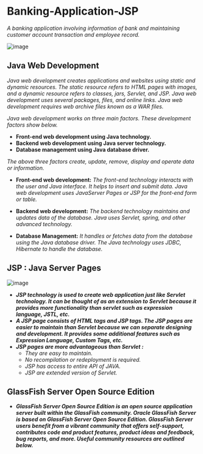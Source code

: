 # Banking-Application-JSP
_A banking application involving information of bank and maintaining customer account transaction and employee record._

![image](https://github.com/kinshuk-code-1729/Banking-Application-JSP/assets/90320839/b7b87908-75cc-4e1a-b6cf-7cd56fc7d89d)

## Java Web Development
_Java web development creates applications and websites using static and dynamic resources. The static resource refers to HTML pages with images, and a dynamic resource refers to classes, jars, Servlet, and JSP. Java web development uses several packages, files, and online links. Java web development requires web archive files known as a WAR files._

_Java web development works on three main factors. These development factors show below._

- **Front-end web development using Java technology.**
- **Backend web development using Java server technology.**
- **Database management using Java database driver.**

_The above three factors create, update, remove, display and operate data or information._

- **Front-end web development:** _The front-end technology interacts with the user and Java interface. It helps to insert and submit data. Java web development uses JavaServer Pages or JSP for the front-end form or table._

- **Backend web development:** _The backend technology maintains and updates data of the database. Java uses Servlet, spring, and other advanced technology._

- **Database Management:** _It handles or fetches data from the database using the Java database driver. The Java technology uses JDBC, Hibernate to handle the database._

## JSP : Java Server Pages

![image](https://github.com/kinshuk-code-1729/Banking-Application-JSP/assets/90320839/c9829ea1-edaf-4abb-bc41-50765e20951f)

- ***JSP technology is used to create web application just like Servlet technology. It can be thought of as an extension to Servlet because it provides more functionality than servlet such as expression language, JSTL, etc.***
- ***A JSP page consists of HTML tags and JSP tags. The JSP pages are easier to maintain than Servlet because we can separate designing and development. It provides some additional features such as Expression Language, Custom Tags, etc.***
- ***JSP pages are more advantageous than Servlet :***
  - _They are easy to maintain._
  - _No recompilation or redeployment is required._
  - _JSP has access to entire API of JAVA._
  - _JSP are extended version of Servlet._

## GlassFish Server Open Source Edition
- ***GlassFish Server Open Source Edition is an open source application server built within the GlassFish community. Oracle GlassFish Server is based on GlassFish Server Open Source Edition. GlassFish Server users benefit from a vibrant community that offers self-support, contributes code and product features, product ideas and feedback, bug reports, and more. Useful community resources are outlined below.***
